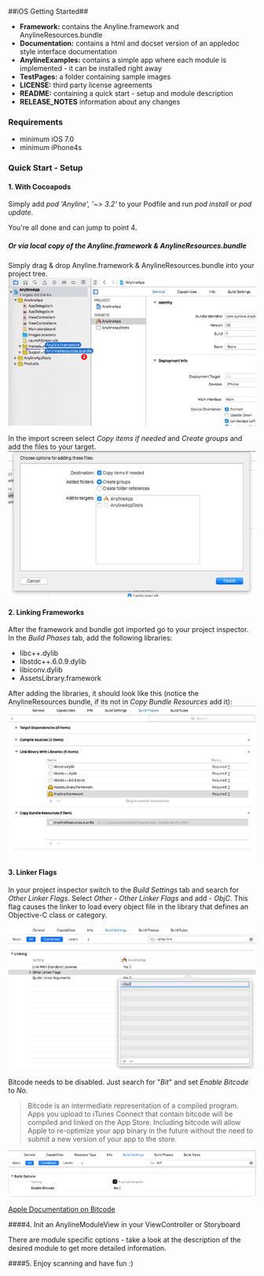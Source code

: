 ##iOS Getting Started##

- **Framework:**        contains the Anyline.framework and AnylineResources.bundle
- **Documentation:**    contains a html and docset version of an appledoc style interface documentation
- **AnylineExamples:**  contains a simple app where each module is implemented - it can be installed right away
- **TestPages:** 		a folder containing sample images
- **LICENSE:** 			third party license agreements
- **README:**			containing a quick start - setup and module description
- **RELEASE_NOTES**		information about any changes


### Requirements

- minimum iOS 7.0
- minimum iPhone4s


### Quick Start - Setup

#### 1. With Cocoapods

Simply add *pod 'Anyline', '~> 3.2'* to your Podfile and run *pod install* or *pod update*.

You're all done and can jump to point 4. 

##### Or via local copy of the Anyline.framework & AnylineResources.bundle

Simply drag & drop Anyline.framework & AnylineResources.bundle into your project tree.
![Add Frameworks](images/AddFramework.jpg)


In the import screen select *Copy items if needed* and *Create groups* and add the files to your target.
![Copy Frameworks](images/CopyFramework.jpg)

#### 2. Linking Frameworks

After the framework and bundle got imported go to your project inspector. In the *Build Phases* tab, add the following libraries:

- libc++.dylib
- libstdc++.6.0.9.dylib
- libiconv.dylib
- AssetsLibrary.framework

After adding the libraries, it should look like this (notice the AnylineResources bundle, if its not in *Copy Bundle Resources* add it):
![Link Frameworks](images/LinkFrameworks.jpg)

#### 3. Linker Flags

In your project inspector switch to the *Build Settings* tab  and search for *Other Linker Flags*. Select
*Other - Other Linker Flags* and add *-&nbsp;ObjC*.
This flag causes the linker to load every object file in the library that defines an Objective-C class or category.

![Linker Flags](images/LinkerFlags.jpg)

Bitcode needs to be disabled. Just search for "*Bit*" and set *Enable Bitcode* to *No*.

> Bitcode is an intermediate representation of a compiled program. Apps you upload to iTunes Connect that contain bitcode will be compiled and linked on the App Store. Including bitcode will allow Apple to re-optimize your app binary in the future without the need to submit a new version of your app to the store.

![Linker Flags](images/iOS_build_bitcode.png)

[Apple Documentation on Bitcode](https://developer.apple.com/library/prerelease/ios/documentation/IDEs/Conceptual/AppDistributionGuide/AppThinning/AppThinning.html)

####4. Init an AnylineModuleView in your ViewController or Storyboard

There are module specific options - take a look at the description of the desired module to get more detailed information.

####5. Enjoy scanning and have fun :)
